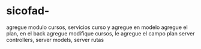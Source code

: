 # sicofad-
agregue modulo cursos, servicios curso y agregue en modelo agregue el plan, 
en el back agregue modifique cursos, le agregue el campo plan
server controllers, server models, server rutas

